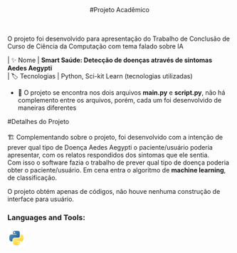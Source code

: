 <center>#Projeto Acadêmico</center><br><br>

O projeto foi desenvolvido para apresentação do Trabalho de Conclusão de Curso de Ciência da Computação com tema falado sobre IA

| ✨ Nome | **Smart Saúde: Detecção de doenças através de sintomas Aedes Aegypti**<br>
| 🏷️ Tecnologias | Python, Sci-kit Learn (tecnologias utilizadas)

- 🔭 O projeto se encontra nos dois arquivos **main.py** e **script.py**, não há complemento entre os arquivos, porém, cada um foi desenvolvido de maneiras diferentes

#Detalhes do Projeto <br><br>
🏗️ Complementando sobre o projeto, foi desenvolvido com a intenção de prever qual tipo de Doença Aedes Aegypti o paciente/usuário poderia apresentar, com os relatos respondidos dos sintomas que ele sentia.<br>Com isso o software fazia o trabalho de prever qual tipo de doença poderia obter o paciente/usuário. Em cena entra o algoritmo de **machine learning**, de classificação.

O projeto obtém apenas de códigos, não houve nenhuma construção de interface para usuário.


<h3 align="left">Languages and Tools:</h3>
<p align="left"> <a href="https://www.python.org" target="_blank" rel="noreferrer"> <img src="https://raw.githubusercontent.com/devicons/devicon/master/icons/python/python-original.svg" alt="python" width="40" height="40"/> </a> </p>

